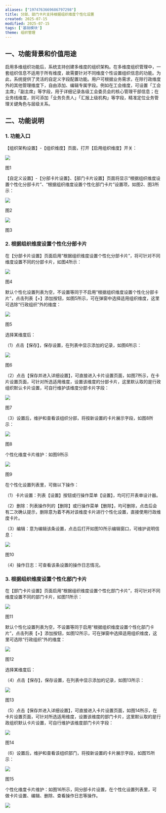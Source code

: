```yaml
---
aliases: ["1974763669686797298"]
title: 分部、部门卡片支持根据组织维度个性化设置
created: 2025-07-15
modified: 2025-07-15
tags: ['基础模块']
theme: 组织管理
---
```


## 一、**功能背景和价值用途**

启用多维组织功能后，系统支持创建多维度的组织架构。在多维度组织管理中，一套组织信息不适用于所有维度，故需要针对不同维度个性设置组织信息的功能。为此，系统提供了灵活的自定义字段配置功能。用户可根据业务需求，在除行政维度外的其他管理维度下，自由添加、编辑专属字段。例如在工会维度，可设置「工会主席」「副主席」等字段，用于详细记录各级工会委员会的核心管理干部信息；在业务线维度，则可添加「业务负责人」「汇报上级机构」等字段，精准定位业务管理关键角色与层级关系。

## 二、**功能说明**

### 1. **功能入口**

【组织架构设置】-【组织维度】页面，打开【启用组织维度】开关：

![](https://myhelpdoc.oss-cn-heyuan.aliyuncs.com/mdimages/32abbe8f435be123d11b70c2a3418e3c.jpg)

图1

【自定义设置】-【分部卡片设置】、【部门卡片设置】页面将显示“根据组织维度设置个性化分部卡片”、“根据组织维度设置个性化部门卡片”设置项，如图2、图3所示：

![](https://myhelpdoc.oss-cn-heyuan.aliyuncs.com/mdimages/a1581be5885d753a527641be2ddd0441.jpg)

图2

![](https://myhelpdoc.oss-cn-heyuan.aliyuncs.com/mdimages/2c8de972cc0e3cf1b4bce325b491804f.jpg)

图3

### 2. **根据组织维度设置个性化分部卡片**

在【分部卡片设置】页面启用“根据组织维度设置个性化分部卡片”，将可针对不同维度设置不同的分部卡片，如图4所示：

![](https://myhelpdoc.oss-cn-heyuan.aliyuncs.com/mdimages/230fa3e121a3afef33cceddf7dfd507d.jpg)

图4

默认个性化设置列表为空，不设置等同于不启用“根据组织维度设置个性化分部卡片”，点击列表【+】添加按钮，如图5所示，可在弹窗中选择适用组织维度，这里可选除“行政组织”外的维度：

![](https://myhelpdoc.oss-cn-heyuan.aliyuncs.com/mdimages/06dce2654556fd46538cac950bba066b.jpg)

图5

选择某维度后：

（1）点击【保存】，保存设置，在列表中显示添加的记录，如图6所示：

![](https://myhelpdoc.oss-cn-heyuan.aliyuncs.com/mdimages/9293186ebd91a5b38b4cabb0afb3897d.jpg)

图6

（2）点击【保存并进入详细设置】，可直接进入卡片设置页面，如图7所示，在卡片设置页面，可针对所选适用维度，设置该维度的分部卡片，这里默认取的是行政组织默认卡片设置，可自行维护该维度分部卡片字段：

![](https://myhelpdoc.oss-cn-heyuan.aliyuncs.com/mdimages/e1da5a1b5da07ae85879ac4fd9274ec9.jpg)

图7

（3）设置后，维护和查看该组织分部，将按新设置的卡片展示字段，如图8所示：

![](https://myhelpdoc.oss-cn-heyuan.aliyuncs.com/mdimages/c70a0086405308e0f4bd11ce437e83f8.jpg)

图8

个性化维度卡片维护：如图9所示

![](https://myhelpdoc.oss-cn-heyuan.aliyuncs.com/mdimages/45b4035e67da0f2e1d0049831dabcbfa.jpg)

图9

在个性化设置列表里，可做以下操作：

（1）卡片设置：列表【设置】按钮或行操作菜单【设置】，均可打开表单设计器。

（2）删除：列表操作列的【删除】或行操作菜单【删除】，均可删除，点击后会有二次确认提示，删除意为着不再对该维度卡片进行个性化设置，直接使用行政维度卡片。

（3）编辑：意为编辑该条设置，点击后打开如图10所示编辑窗口，可维护说明信息：

![](https://myhelpdoc.oss-cn-heyuan.aliyuncs.com/mdimages/21f1cd893b86ce3bda94730412cd78c0.jpg)

图10

（4）操作日志：可查看该条设置的操作日志情况。

### 3. **根据组织维度设置个性化部门卡片**

在【部门卡片设置】页面启用“根据组织维度设置个性化部门卡片”，将可针对不同维度设置不同的部门卡片，如图11所示：

![](https://myhelpdoc.oss-cn-heyuan.aliyuncs.com/mdimages/716593a336ce075285086783d55186e4.jpg)

图11

默认个性化设置列表为空，不设置等同于启用“根据组织维度设置个性化部门卡片”，点击列表【+】添加按钮，如图12所示，可在弹窗中选择适用组织维度，这里可选除“行政组织”外的维度：

![](https://myhelpdoc.oss-cn-heyuan.aliyuncs.com/mdimages/d52f61fe74975426ab4f9b389680614d.jpg)

图12

选择某维度后：

（4）点击【保存】，保存设置，在列表中显示添加的记录，如图13所示：

![](https://myhelpdoc.oss-cn-heyuan.aliyuncs.com/mdimages/3c164013d7879807f571b43f50ff5d5c.jpg)

图13

（5）点击【保存并进入详细设置】，可直接进入卡片设置页面，如图14所示，在卡片设置页面，可针对所选适用维度，设置该维度的部门卡片，这里默认取的是行政组织默认卡片设置，可自行维护该维度部门卡片字段：

![](https://myhelpdoc.oss-cn-heyuan.aliyuncs.com/mdimages/7c4fa56efe08a5683436e2ccd7291878.jpg)

图14

（6）设置后，维护和查看该组织部门，将按新设置的卡片展示字段，如图15所示：

![](https://myhelpdoc.oss-cn-heyuan.aliyuncs.com/mdimages/c30f007381dba144d7ccea6c0bac496e.jpg)

图15

个性化维度卡片维护：如图16所示，同分部卡片设置，在个性化设置列表里，可做卡片设置、编辑、删除、查看操作日志等操作。

![](https://myhelpdoc.oss-cn-heyuan.aliyuncs.com/mdimages/5166e0944c16f7b8b8a38b8212ae835d.jpg)

